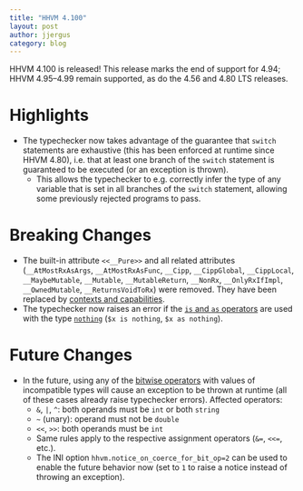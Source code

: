 ```yaml
---
title: "HHVM 4.100"
layout: post
author: jjergus
category: blog
---
```


HHVM 4.100 is released! This release marks the end of support for 4.94;
HHVM 4.95&ndash;4.99 remain supported, as do the 4.56 and 4.80 LTS releases.

# Highlights

- The typechecker now takes advantage of the guarantee that `switch` statements
  are exhaustive (this has been enforced at runtime since HHVM 4.80), i.e. that
  at least one branch of the `switch` statement is guaranteed to be executed
  (or an exception is thrown).
  - This allows the typechecker to e.g. correctly infer the type of any variable
    that is set in all branches of the `switch` statement, allowing some
    previously rejected programs to pass.

# Breaking Changes

- The built-in attribute `<<__Pure>>` and all related attributes
  (`__AtMostRxAsArgs`, `__AtMostRxAsFunc`, `__Cipp`, `__CippGlobal`,
  `__CippLocal`, `__MaybeMutable`, `__Mutable`, `__MutableReturn`, `__NonRx`,
  `__OnlyRxIfImpl`, `__OwnedMutable`, `__ReturnsVoidToRx`)
  were removed. They have been replaced by
  [contexts and capabilities](https://docs.hhvm.com/hack/contexts-and-capabilities).
- The typechecker now raises an error if the
  [`is` and `as` operators](https://docs.hhvm.com/hack/expressions-and-operators/type-assertions)
  are used with the type
  [`nothing`](https://docs.hhvm.com/hack/built-in-types/nothing)
  (`$x is nothing`, `$x as nothing`).

# Future Changes

- In the future, using any of the
  [bitwise operators](https://docs.hhvm.com/hack/expressions-and-operators/bitwise-operators)
  with values of incompatible types will cause an exception to be thrown at
  runtime (all of these cases already raise typechecker errors). Affected
  operators:
  - `&`, `|`, `^`: both operands must be `int` or both `string`
  - `~` (unary): operand must not be `double`
  - `<<`, `>>`: both operands must be `int`
  - Same rules apply to the respective assignment operators (`&=`, `<<=`, etc.).
  - The INI option `hhvm.notice_on_coerce_for_bit_op=2` can be used to enable
    the future behavior now (set to `1` to raise a notice instead of throwing
    an exception).

